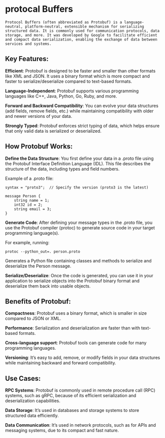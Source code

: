 # protocal Buffers
    Protocol Buffers (often abbreviated as Protobuf) is a language-neutral, platform-neutral, extensible mechanism for serializing structured data. It is commonly used for communication protocols, data storage, and more. It was developed by Google to facilitate efficient and compact data serialization, enabling the exchange of data between services and systems.

## Key Features:
 **Efficient**: Protobuf is designed to be faster and smaller than other formats like XML and JSON. It uses a binary format which is more compact and faster to serialize/deserialize compared to text-based formats.

**Language-Independent**: Protobuf supports various programming languages like C++, Java, Python, Go, Ruby, and more.

**Forward and Backward Compatibility**: You can evolve your data structures (add fields, remove fields, etc.) while maintaining compatibility with older and newer versions of your data.

**Strongly Typed**: Protobuf enforces strict typing of data, which helps ensure that only valid data is serialized or deserialized.

## How Protobuf Works:

**Define the Data Structure**: You first define your data in a .proto file using the Protobuf Interface Definition Language (IDL). This file describes the structure of the data, including types and field numbers.

Example of a .proto file:

    syntax = "proto3";  // Specify the version (proto3 is the latest)

    message Person {
        string name = 1;
        int32 id = 2;
        string email = 3;
    }
**Generate Code**: After defining your message types in the .proto file, you use the Protobuf compiler (protoc) to generate source code in your target programming language(s).

For example, running:

    protoc --python_out=. person.proto

Generates a Python file containing classes and methods to serialize and deserialize the Person message.

**Serialize/Deserialize**: Once the code is generated, you can use it in your application to serialize objects into the Protobuf binary format and deserialize them back into usable objects.

## Benefits of Protobuf:
**Compactness**: Protobuf uses a binary format, which is smaller in size compared to JSON or XML.

**Performance**: Serialization and deserialization are faster than with text-based formats.

**Cross-language support**: Protobuf tools can generate code for many programming languages.

**Versioning**: It’s easy to add, remove, or modify fields in your data structures while maintaining backward and forward compatibility.

## Use Cases:
**RPC Systems**: Protobuf is commonly used in remote procedure call (RPC) systems, such as gRPC, because of its efficient serialization and deserialization capabilities.

**Data Storage**: It’s used in databases and storage systems to store structured data efficiently.

**Data Communication**: It’s used in network protocols, such as for APIs and messaging systems, due to its compact and fast nature.